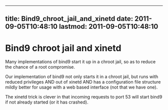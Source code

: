 
---
title: Bind9_chroot_jail_and_xinetd
date: 2011-09-05T10:48:10
lastmod: 2011-09-05T10:48:10
---
Bind9 chroot jail and xinetd
============================

Many implementations of bind9 start it up in a chroot jail, so as to
reduce the chance of a root compromise.

Our implementation of bind9 not only starts it in a chroot jail, but
runs with reduced privileges AND out of xinetd AND has a configuration
file structure mildly better for usage with a web based interface (not
that we have one).

The xinetd trick is clever in that incoming requests to port 53 will
start bind9 if not already started (or it has crashed).
